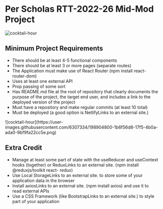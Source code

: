 # Per Scholas RTT-2022-26 Mid-Mod Project

![cocktail-hour](https://user-images.githubusercontent.com/6307334/198904826-838e89e1-aa16-4417-8909-f6cde580b038.png)


## Minimum Project Requirements
<ul>
  <li>There should be at least 4-5 functional components</li>
  <li>There should be at least 3 or more pages (separate routes)</li>
  <li>The Application must make use of React Router (npm install react-router-dom)</li>
  <li>Uses at least one external API</li> 
  <li>Prop passing of some sort</li>
  <li>Has README.md file at the root of repository that clearly documents the purpose of the project, the target end user, and includes a link to the deployed version of       the project</li>
  <li>Must have a repository and make regular commits (at least 10 total)</li>
  <li>Must be deployed (a good option is NetlifyLinks to an external site.)</li>
</ul>
![cocktail-hour](https://user-images.githubusercontent.com/6307334/198904800-1b6f56d8-17f5-4b0a-ada0-9bf9fa22cc5e.png)

## Extra Credit
<ul>
  <li>Manage at least some part of state with the useReducer and useContext hooks (together) or ReduxLinks to an external site. (npm install @reduxjs/toolkit react-           redux)</li>
  <li>Use Local StorageLinks to an external site. to store some of your application data in the browser</li>
  <li>Install axiosLinks to an external site. (npm install axios) and use it to read external APIs</li>
  <li>Use a CSS Framework (like BootstrapLinks to an external site.) to style part of your application</li>
</ul>


